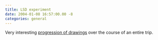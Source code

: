 ```yaml
---
title: LSD experiment
date: 2004-01-08 16:57:00.00 -8
categories: general
---
```

Very interesting [progression of drawings](http://www.cowboybooks.com.au/html/acidtrip1.html) over the course of an entire trip.
